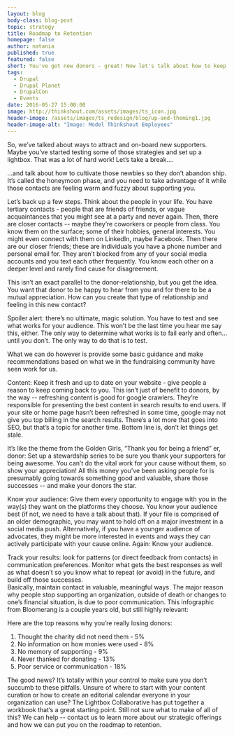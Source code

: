 ```yaml
---
layout: blog
body-class: blog-post
topic: strategy
title: Roadmap to Retention
homepage: false
author: natania
published: true
featured: false
short: You've got new donors - great! Now let's talk about how to keep them.
tags:
  - Drupal
  - Drupal Planet
  - DrupalCon
  - Events
date: 2016-05-27 15:00:00
image: http://thinkshout.com/assets/images/ts_icon.jpg
header-image: /assets/images/ts_redesign/blog/up-and-theming1.jpg
header-image-alt: "Image: Model Thinkshout Employees"
---
```


So, we’ve talked about ways to attract and on-board new supporters. Maybe you’ve started testing some of those strategies and set up a lightbox. That was a lot of hard work! Let’s take a break….

...and talk about how to cultivate those newbies so they don’t abandon ship. It’s called the honeymoon phase, and you need to take advantage of it while those contacts are feeling warm and fuzzy about supporting you.  

Let’s back up a few steps. Think about the people in your life. You have tertiary contacts - people that are friends of friends, or vague acquaintances that you might see at a party and never again. Then, there are closer contacts -- maybe they’re coworkers or people from class. You know them on the surface; some of their hobbies, general interests. You might even connect with them on LinkedIn, maybe Facebook. Then there are our closer friends; these are individuals you have a phone number and personal email for. They aren’t blocked from any of your social media accounts and you text each other frequently. You know each other on a deeper level and rarely find cause for disagreement.

This isn’t an exact parallel to the donor-relationship, but you get the idea. You want that donor to be happy to hear from you and for there to be a mutual appreciation. How can you create that type of relationship and feeling in this new contact?

Spoiler alert: there’s no ultimate, magic solution. You have to test and see what works for your audience. This won’t be the last time you hear me say this, either. The only way to determine what works is to fail early and often… until you don’t. The only way to do that is to test.

What we can do however is provide some basic guidance and make recommendations based on what we in the fundraising community have seen work for us. 

Content: Keep it fresh and up to date on your website - give people a reason to keep coming back to you. This isn’t just of benefit to donors, by the way -- refreshing content is good for google crawlers. They’re responsible for presenting the best content in search results to end users. If your site or home page hasn’t been refreshed in some time, google may not give you top billing in the search results. There’s a lot more that goes into SEO, but that’s a topic for another time. Bottom line is, don’t let things get stale.

It’s like the theme from the Golden Girls, “Thank you for being a friend” er, donor: Set up a stewardship series to be sure you thank your supporters for being awesome. You can’t do the vital work for your cause without them, so show your appreciation! All this money you’ve been asking people for is presumably going towards something good and valuable, share those successes -- and make your donors the star.

Know your audience: Give them every opportunity to engage with you in the way(s) they want on the platforms they choose. You know your audience best (if not, we need to have a talk about that). If your file is comprised of an older demographic, you may want to hold off on a major investment in a social media push. Alternatively, if you have a younger audience of advocates, they might be more interested in events and ways they can actively participate with your cause online. Again: Know your audience.

Track your results: look for patterns (or direct feedback from contacts) in communication preferences. Monitor what gets the best responses as well as what doesn’t so you know what to repeat (or avoid) in the future, and build off those successes.  
Basically, maintain contact in valuable, meaningful ways. The major reason why people stop supporting an organization, outside of death or changes to one’s financial situation, is due to poor communication. This infographic from Bloomerang is a couple years old, but still highly relevant:

Here are the top reasons why you’re really losing donors:

1. Thought the charity did not need them - 5%
2. No information on how monies were used - 8%
3. No memory of supporting - 9%
4. Never thanked for donating - 13%
5. Poor service or communication - 18%

The good news? It’s totally within your control to make sure you don’t succumb to these pitfalls. Unsure of where to start with your content curation or how to create an editorial calendar everyone in your organization can use? The Lightbox Collaborative has put together a workbook that’s a great starting point. Still not sure what to make of all of this? We can help -- contact us to learn more about our strategic offerings and how we can put you on the roadmap to retention.
